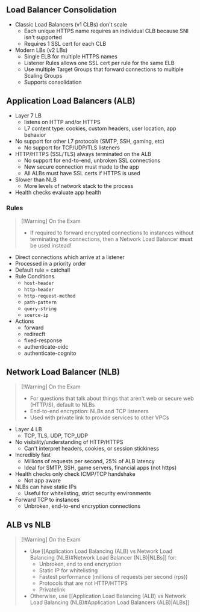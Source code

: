 
## Load Balancer Consolidation

- Classic Load Balancers (v1 CLBs) don't scale
	- Each unique HTTPS name requires an individual CLB because SNI isn't supported
	- Requires 1 SSL cert for each CLB
- Modern LBs (v2 LBs)
	- Single ELB for multiple HTTPS names
	- Listener Rules allows one SSL cert per rule for the same ELB
	- Use multiple Target Groups that forward connections to multiple Scaling Groups
	- Supports consolidation

## Application Load Balancers (ALB)

- Layer 7 LB
	- listens on HTTP and/or HTTPS
	- L7 content type: cookies, custom headers, user location, app behavior
- No support for other L7 protocols (SMTP, SSH, gaming, etc)
	- No support for TCP/UDP/TLS listeners
- HTTP/HTTPS (SSL/TLS) always terminated on the ALB
	- No support for end-to-end, unbroken SSL connections
	- New secure connection must made to the app
	- All ALBs must have SSL certs if HTTPS is used
- Slower than NLB
	- More levels of network stack to the process
- Health checks evaluate app health

### Rules

>[!Warning] On the Exam
> - If required to forward encrypted connections to instances without terminating the connections, then a Network Load Balancer **must** be used instead!

- Direct connections which arrive at a listener
- Processed in a priority order
- Default rule = catchall
- Rule Conditions
	- `host-header`
	- `http-header`
	- `http-request-method`
	- `path-pattern`
	- `query-string`
	- `source-ip`
- Actions
	- forward
	- redirecft
	- fixed-response
	- authenticate-oidc
	- authenticate-cognito

## Network Load Balancer (NLB)

>[!Warning] On the Exam
> - For questions that talk about things that aren't web or secure web (HTTP/S), default to NLBs
> - End-to-end encryption: NLBs and TCP listeners
> - Used with private link to provide services to other VPCs

- Layer 4 LB
	- TCP, TLS, UDP, TCP_UDP
- No visibility/understanding of HTTP/HTTPS
	- Can't interpret headers, cookies, or session stickiness
- Incredibly fast
	- Millions of requests per second, 25% of ALB latency
	- Ideal for SMTP, SSH, game servers, financial apps (not https)
- Health checks only check ICMP/TCP handshake
	- Not app aware
- NLBs can have static IPs
	- Useful for whitelisting, strict security environments
- Forward TCP to instances
	- Unbroken, end-to-end encryption connections

## ALB vs NLB

>[!Warning] On the Exam
> - Use [[Application Load Balancing (ALB) vs Network Load Balancing (NLB)#Network Load Balancer (NLB)|NLBs]] for:
> 	- Unbroken, end to end encryption
> 	- Static IP for whitelisting
> 	- Fastest performance (millions of requests per second (rps))
> 	- Protocols that are not HTTP/HTTPS
> 	- Privatelink
> - Otherwise, use [[Application Load Balancing (ALB) vs Network Load Balancing (NLB)#Application Load Balancers (ALB)|ALBs]]